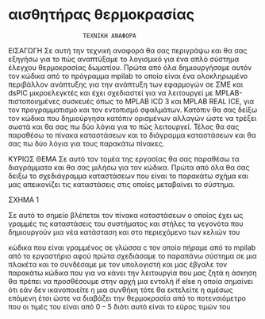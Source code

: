 # αισθητήρας θερμοκρασίας

                         ΤΕΧΝΙΚΗ ΑΝΑΦΟΡΑ
ΕΙΣΑΓΩΓΗ
Σε αυτή την τεχνική αναφορά θα σας περιγράψω και θα σας εξηγήσω για το πώς αναπτύξαμε το λογισμικό για ένα απλό σύστημα έλεγχου θερμοκρασίας δωματίου. Πρώτα από όλα  δημιουργήσαμε αυτόν τον κώδικα από το πρόγραμμα mpilab το οποίο είναι ένα  ολοκληρωμένο περιβάλλον ανάπτυξης για την ανάπτυξη των  εφαρμογών σε ΣΜΕ και dsPIC μικροελεγκτές και έχει σχεδιαστεί για να λειτουργεί με MPLAB-πιστοποιημένες συσκευές όπως το MPLAB ICD 3 και MPLAB REAL ICE, για τον προγραμματισμό και τον εντοπισμό σφαλμάτων. Κατόπιν  θα σας δείξω τον κώδικα που δημιούργησα κατόπιν  ορισμένων  αλλαγών ώστε να τρέξει σωστά και θα σας πω δύο λόγια για το πώς λειτουργεί. Τέλος θα σας παραθέσω το πίνακα καταστάσεων και το διάγραμμα καταστάσεων και θα σας πω δύο λόγια για τους παρακάτω πίνακες.

ΚΥΡΙΩΣ ΘΕΜΑ
Σε αυτό τον τομέα της εργασίας θα σας παραθέσω τα διαγράμματα και θα σας μιλήσω για τον κώδικα. Πρώτα από όλα θα σας δειξω το σχεδιάγραμμα καταστάσεων που είναι το παρακάτω σχήμα και μας απεικονίζει τις καταστάσεις στις οποίες μεταβαίνει το σύστημα.


ΣΧΗΜΑ 1

Σε αυτό το σημείο βλέπεται τον πίνακα καταστάσεων ο οποίος έχει ως γραμμές τις καταστάσεις του συστήματος και  στήλες τα γεγονότα που δημιουργούν μια νέα κατάσταση και στο  περιεχόμενο των κελιών του

κώδικα που είναι γραμμένος σε γλώσσα c τον οποίο πήραμε από το mpilab από το εργαστήριο αφού πρώτα σχεδιάσαμε το παραπάνω σύστημα  σε μια πλακέτα και το συνδέσαμε με τον υπολογιστή και μας έβγαλε τον παρακάτω κώδικα που για να κάνει την λειτουργία που μας ζητά η άσκηση θα πρέπει να προσθέσουμε στην αρχή μια εντολή if  else  η οποία σημαίνει ότι εάν δεν  ικανοποιείτε  η μια συνθήκη τότε θα εκτελείτε η αμέσως επόμενη έτσι ώστε να διαβάζει την θερμοκρασία από το ποτενσιόμετρο που οι τιμές του είναι από 0 – 5 διότι αυτό είναι το εύρος τιμών του
